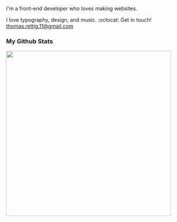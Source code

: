 I'm a front-end developer who loves making websites.

I love typography, design, and music. :octocat: Get in touch! thomas.rettig.11@gmail.com
### My Github Stats
<img width="450px" src="https://github-readme-stats.vercel.app/api?username=thomasrettig&show_icons=true&include_all_commits=true&count_private=true&&hide=issues&theme=tokyonight&border_radius=6px"/>
